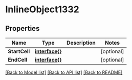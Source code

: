 # InlineObject1332

## Properties

Name | Type | Description | Notes
------------ | ------------- | ------------- | -------------
**StartCell** | [**interface{}**](.md) |  | [optional] 
**EndCell** | [**interface{}**](.md) |  | [optional] 

[[Back to Model list]](../README.md#documentation-for-models) [[Back to API list]](../README.md#documentation-for-api-endpoints) [[Back to README]](../README.md)


